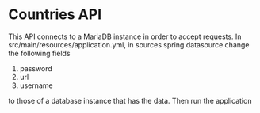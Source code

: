 # Countries API
This API connects to a MariaDB instance in order to accept requests.
In src/main/resources/application.yml, in sources spring.datasource change the following fields
1. password
2. url
3. username

to those of a database instance that has the data.
Then run the application

